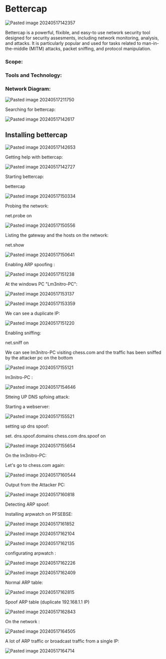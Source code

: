 
# Bettercap

![Pasted image 20240517142357](https://github.com/lm3nitro/Projects/assets/55665256/8a88a4bd-94aa-4b31-8bc5-a702b1bef769)

Bettercap is a powerful, flixible, and easy-to use network security tool designed for security assesments, including network monitoring, analysis, and attacks. It is particularly popular and used for tasks related to man-in-the-middle (MITM) attacks, packet sniffing, and protocol manipulation. 

### Scope:


### Tools and Technology:

### Network Diagram:

![Pasted image 20240517211750](https://github.com/lm3nitro/Projects/assets/55665256/51f63d6e-5599-48bf-a67a-5b8bc239fbbb)


Searching for bettercap:

![Pasted image 20240517142617](https://github.com/lm3nitro/Projects/assets/55665256/0ddcc118-2dfe-4e2e-99b5-b64bef0c2077)

## Installing bettercap


![Pasted image 20240517142653](https://github.com/lm3nitro/Projects/assets/55665256/44207384-19c5-49cd-b75a-928f3b3c5b9d)


Getting help with bettercap:

![Pasted image 20240517142727](https://github.com/lm3nitro/Projects/assets/55665256/6361046b-87f3-4c3f-8132-d9fa5646251d)




Starting bettercap:

bettercap 

![Pasted image 20240517150334](https://github.com/lm3nitro/Projects/assets/55665256/441179a6-7878-4923-b27b-db0454ec02b7)





Probing the network:

net.probe on

![Pasted image 20240517150556](https://github.com/lm3nitro/Projects/assets/55665256/0ef68117-6424-4920-b730-a57339329116)


Listing the gateway and the hosts on the network:



net.show


![Pasted image 20240517150641](https://github.com/lm3nitro/Projects/assets/55665256/d99211bd-bc19-417d-8778-45e448642d8a)



Enabling ARP spoofing :

![Pasted image 20240517151238](https://github.com/lm3nitro/Projects/assets/55665256/8335f958-52e2-4602-9e42-2678e36b51c2)




At the windows PC "Lm3nitro-PC":


![Pasted image 20240517153137](https://github.com/lm3nitro/Projects/assets/55665256/cfc0e03a-d977-41d0-be4c-0e350673104e)


![Pasted image 20240517153359](https://github.com/lm3nitro/Projects/assets/55665256/4566ad42-6498-4074-8fea-8c32f838b886)


We can see a duplicate IP:


![Pasted image 20240517151220](https://github.com/lm3nitro/Projects/assets/55665256/d0886a11-098e-4890-b706-a01a593becfd)





Enabling sniffing:

net.sniff on

We can see lm3nitro-PC visiting chess.com and the traffic has been sniffed by the attacker pc on the bottom 

![Pasted image 20240517155121](https://github.com/lm3nitro/Projects/assets/55665256/6d844ee1-6b37-4130-859f-e4e5854af2ab)


lm3nitro-PC :

![Pasted image 20240517154646](https://github.com/lm3nitro/Projects/assets/55665256/893c4f6e-7293-4c0e-b8ef-faec5eefd9d4)





Stteing UP DNS spfoing attack:


Starting a webserver:


![Pasted image 20240517155521](https://github.com/lm3nitro/Projects/assets/55665256/f28423bf-ce28-4477-98c6-8d2c51c419c0)


setting up dns spoof:


set. dns.spoof.domains chess.com
dns.spoof on


![Pasted image 20240517155654](https://github.com/lm3nitro/Projects/assets/55665256/3a0b38a0-9814-4660-88ae-192c2cdbb5cb)


On the lm3nitro-PC:


Let's go to chess.com again:

![Pasted image 20240517160544](https://github.com/lm3nitro/Projects/assets/55665256/c27d07f4-4f1f-44e1-858b-1d853c5bf823)


Output from the Attacker PC:

![Pasted image 20240517160818](https://github.com/lm3nitro/Projects/assets/55665256/b0c70da2-b6ef-4a3f-8c12-59a9e753f62e)









Detecting ARP spoof:



Installing arpwatch on PFSEBSE:





![Pasted image 20240517161852](https://github.com/lm3nitro/Projects/assets/55665256/abf38603-7b63-4844-91a7-7adaed9b0e7c)


![Pasted image 20240517162104](https://github.com/lm3nitro/Projects/assets/55665256/4a1e2daa-b0e9-4c8e-ae04-848afcc1b1c1)



![Pasted image 20240517162135](https://github.com/lm3nitro/Projects/assets/55665256/a697389b-ca83-4ffc-b9ec-2235ecdc3b4d)






configurating arpwatch :


![Pasted image 20240517162226](https://github.com/lm3nitro/Projects/assets/55665256/f04eae82-633f-40f3-a61c-6cf91a208879)





![Pasted image 20240517162409](https://github.com/lm3nitro/Projects/assets/55665256/71791e98-3c8b-495f-9079-ba2bf3198aaf)



Normal ARP table:


![Pasted image 20240517162815](https://github.com/lm3nitro/Projects/assets/55665256/447d185a-000a-4d04-9fe9-c7e223feeca7)





Spoof ARP table (duplicate 192.168.1.1 IP)

![Pasted image 20240517162843](https://github.com/lm3nitro/Projects/assets/55665256/6898b8c6-bd43-4d3a-a024-6e500ed74f50)



On the network :

![Pasted image 20240517164505](https://github.com/lm3nitro/Projects/assets/55665256/7c0baf7f-f1f6-41b0-af68-92fe0f7e33d8)

 A lot of ARP traffic or broadcast traffic from a single IP:
 
![Pasted image 20240517164714](https://github.com/lm3nitro/Projects/assets/55665256/4039cdf0-8d98-47f2-a57d-0b3d949ffcff)



